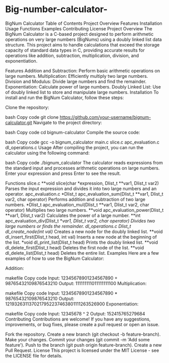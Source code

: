 # Big-number-calculator-
BigNum Calculator
Table of Contents
Project Overview
Features
Installation
Usage
Functions
Examples
Contributing
License
Project Overview
The BigNum Calculator is a C-based project designed to perform arithmetic operations on very large numbers (BigNums) using a doubly linked list data structure. This project aims to handle calculations that exceed the storage capacity of standard data types in C, providing accurate results for operations like addition, subtraction, multiplication, division, and exponentiation.

Features
Addition and Subtraction: Perform basic arithmetic operations on large numbers.
Multiplication: Efficiently multiply two large numbers.
Division and Modulus: Divide large numbers and find the remainder.
Exponentiation: Calculate power of large numbers.
Doubly Linked List: Use of doubly linked list to store and manipulate large numbers.
Installation
To install and run the BigNum Calculator, follow these steps:

Clone the repository:

bash
Copy code
git clone https://github.com/your-username/bignum-calculator.git
Navigate to the project directory:

bash
Copy code
cd bignum-calculator
Compile the source code:

bash
Copy code
gcc -o bignum_calculator main.c slice.c apc_evaluation.c dl_operations.c
Usage
After compiling the project, you can run the calculator using the following command:

bash
Copy code
./bignum_calculator
The calculator reads expressions from the standard input and processes arithmetic operations on large numbers. Enter your expression and press Enter to see the result.

Functions
slice.c
**void slice(char *expression, Dlist_t **var1, Dlist_t var2)
Parses the input expression and divides it into two large numbers and an operator.
apc_evaluation.c
*Dlist_t apc_evaluation_sum(Dlist_t **var1, Dlist_t var2, char operator)
Performs addition and subtraction of two large numbers.
*Dlist_t apc_evaluation_mul(Dlist_t **var1, Dlist_t var2, char operator)
Multiplies two large numbers.
**void apc_evaluation_power(Dlist_t **var1, Dlist_t var2)
Calculates the power of a large number.
**int apc_evaluation_div(Dlist_t **var1, Dlist_t var2, char operator)
Divides two large numbers or finds the remainder.
dl_operations.c
Dlist_t dl_create_node(int val)*
Creates a new node for the doubly linked list.
**void dl_insert_first(Dlist_t head, int val)
Inserts a new node at the beginning of the list.
*void dl_print_list(Dlist_t head)
Prints the doubly linked list.
**void dl_delete_first(Dlist_t head)
Deletes the first node of the list.
**void dl_delete_list(Dlist_t head)
Deletes the entire list.
Examples
Here are a few examples of how to use the BigNum Calculator:

Addition:

makefile
Copy code
Input: 12345678901234567890 + 98765432109876543210
Output: 111111111011111111100
Multiplication:

makefile
Copy code
Input: 12345678901234567890 * 98765432109876543210
Output: 1219326311370217952237463801111263526900
Exponentiation:

makefile
Copy code
Input: 12345678 ^ 2
Output: 152415765279684
Contributing
Contributions are welcome! If you have any suggestions, improvements, or bug fixes, please create a pull request or open an issue.

Fork the repository.
Create a new branch (git checkout -b feature-branch).
Make your changes.
Commit your changes (git commit -m 'Add some feature').
Push to the branch (git push origin feature-branch).
Create a new Pull Request.
License
This project is licensed under the MIT License - see the LICENSE file for details.

